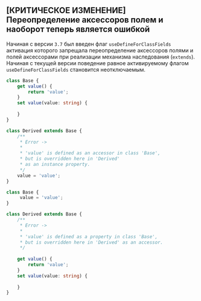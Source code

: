 ## \[КРИТИЧЕСКОЕ ИЗМЕНЕНИЕ\] Переопределение аксессоров полем и наоборот теперь является ошибкой

Начиная с версии `3.7` был введен флаг `useDefineForClassFields` активация которого запрещала переопределение аксессоров полями и полей аксессорами при реализации механизма наследования (`extends`). Начиная с текущей версии поведение равное активируемому флагом `useDefineForClassFields` становится неотключаемым.

`````ts
class Base {
    get value() {
        return 'value';
    }
    set value(value: string) {
        
    }
}

class Derived extends Base {
    /**
     * Error ->
     * 
     * 'value' is defined as an accessor in class 'Base',
     * but is overridden here in 'Derived'
     * as an instance property.
     */
    value = 'value';
}
`````
`````ts
class Base {
     value = 'value';
}

class Derived extends Base {
    /**
     * Error ->
     * 
     * 'value' is defined as a property in class 'Base',
     * but is overridden here in 'Derived' as an accessor.
     */
   
    get value() {
        return 'value';
    }
    set value(value: string) {
        
    }
}
`````
